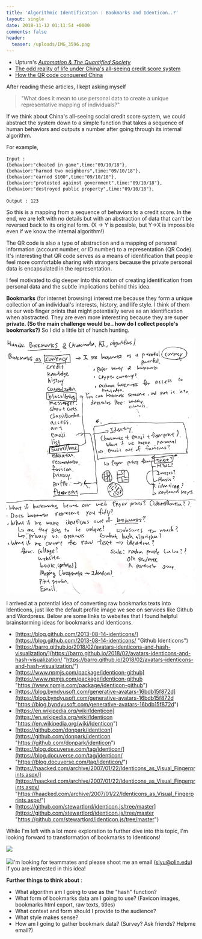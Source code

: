 ```yaml
---
title: 'Algorithmic Identification : Bookmarks and Identicon..?'
layout: single
date: 2018-11-12 01:11:54 +0000
comments: false
header:
  teaser: /uploads/IMG_3596.png
---
```

* Upturn's [_Automation & The Quantified Society_](https://mimionuoha.github.io/classmaterials/upturn-abridged.pdf)
* [The odd reality of life under China's all-seeing credit score system](https://www.wired.co.uk/article/china-social-credit)
* [How the QR code conquered China](https://www.abacusnews.com/who-what/how-qr-code-conquered-china/article/2136537)

After reading these articles, I kept asking myself

> "What does it mean to use personal data to create a unique representative mapping of individuals?"

If we think about China's all-seeing social credit score system, we could abstract the system down to a simple function that takes a sequence of human behaviors and outputs a number after going through its internal algorithm.

For example,

    Input :
    {behavior:"cheated in game",time:"09/10/18"},
    {behavior:"harmed two neighbors",time:"09/10/18"},
    {behavior:"earned $100",time:"09/10/18"},
    {behavior:"protested against government",time:"09/10/18"},
    {behavior:"destroyed public property",time:"09/10/18"},

    Output : 123

So this is a mapping from a sequence of behaviors to a credit score. In the end, we are left with no details but with an abstraction of data that can't be reversed back to its original form. (X -> Y is possible, but Y->X is impossible even if we know the internal algorithm!)

The QR code is also a type of abstraction and a mapping of personal information (account number, or ID number) to a representation (QR Code). It's interesting that QR code serves as a means of identification that people feel more comfortable sharing with strangers because the private personal data is encapsulated in the representation.

I feel motivated to dig deeper into this notion of creating identification from personal data and the subtle implications behind this idea.

**Bookmarks** (for internet browsing) interest me because they form a unique collection of an individual's interests, history, and life style. I think of them as our web finger prints that might potentially serve as an identification when abstracted. They are even more interesting because they are super **private. (So the main challenge would be.. how do I collect people's bookmarks?)** So I did a little bit of hunch hunting.

![](/uploads/IMG_3596.png)

I arrived at a potential idea of converting raw bookmarks texts into Identicons, just like the default profile image we see on services like Github and Wordpress. Below are some links to websites that I found helpful brainstorming ideas for bookmarks and Identicons.

* [https://blog.github.com/2013-08-14-identicons/](https://blog.github.com/2013-08-14-identicons/ "Github Identicons")
* [https://barro.github.io/2018/02/avatars-identicons-and-hash-visualization/](https://barro.github.io/2018/02/avatars-identicons-and-hash-visualization/ "https://barro.github.io/2018/02/avatars-identicons-and-hash-visualization/")
* [https://www.npmjs.com/package/identicon-github](https://www.npmjs.com/package/identicon-github "https://www.npmjs.com/package/identicon-github")
* [https://blog.byndyusoft.com/generative-avatars-16bdb15f872d](https://blog.byndyusoft.com/generative-avatars-16bdb15f872d "https://blog.byndyusoft.com/generative-avatars-16bdb15f872d")
* [https://en.wikipedia.org/wiki/Identicon](https://en.wikipedia.org/wiki/Identicon "https://en.wikipedia.org/wiki/Identicon")
* [https://github.com/donpark/identicon](https://github.com/donpark/identicon "https://github.com/donpark/identicon")
* [https://blog.docuverse.com/tag/identicon/](https://blog.docuverse.com/tag/identicon/ "https://blog.docuverse.com/tag/identicon/")
* [https://haacked.com/archive/2007/01/22/Identicons_as_Visual_Fingerprints.aspx/](https://haacked.com/archive/2007/01/22/Identicons_as_Visual_Fingerprints.aspx/ "https://haacked.com/archive/2007/01/22/Identicons_as_Visual_Fingerprints.aspx/")
* [https://github.com/stewartlord/identicon.js/tree/master](https://github.com/stewartlord/identicon.js/tree/master "https://github.com/stewartlord/identicon.js/tree/master")

While I'm left with a lot more exploration to further dive into this topic, I'm looking forward to transformation of bookmarks to Identicons!

![](http://media.rehansaeed.com/rehansaeed/2014/11/Favicons.png)

![](https://cdn-images-1.medium.com/max/2000/1*kRmQXPKUTi9fOzWQViOozQ.png)I'm looking for teammates and please shoot me an email (slyu@olin.edu) if you are interested in this idea!

**Further things to think about** :

* What algorithm am I going to use as the "hash" function?
* What form of bookmarks data am I going to use? (Favicon images, bookmarks html export, raw texts, titles)
* What context and form should I provide to the audience?
* What style makes sense?
* How am I going to gather bookmark data? (Survey? Ask friends? Helpme email?)
